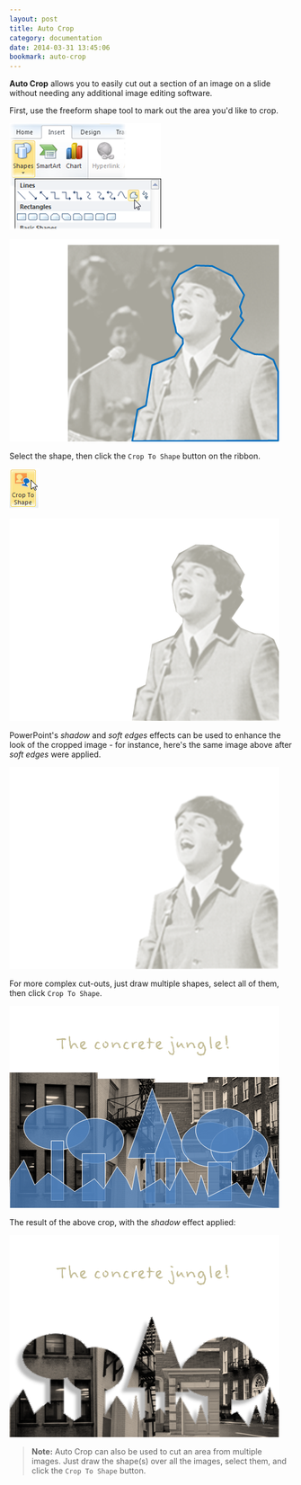 ```yaml
---
layout: post
title: Auto Crop
category: documentation
date: 2014-03-31 13:45:06
bookmark: auto-crop
---
```



**Auto Crop** allows you to easily cut out a section of an image on a slide without needing any additional image editing software.

First, use the freeform shape tool to mark out the area you'd like to crop.

![](./img/docs/auto-crop-1.png)

<p>
  <img class="box-shadow slide" src="./img/docs/auto-crop-2.png">
</p>

Select the shape, then click the `Crop To Shape` button on the ribbon.

![](./img/docs/auto-crop-3.png)

<p>
  <img class="box-shadow slide" src="./img/docs/auto-crop-4.png">
</p>


PowerPoint's *shadow* and *soft edges* effects can be used to enhance the look of the cropped image - for instance, here's the same image above after *soft edges* were applied.

<p>
  <img class="box-shadow slide" src="./img/docs/auto-crop-5.png">
</p>

For more complex cut-outs, just draw multiple shapes, select all of them, then click `Crop To Shape`.

<p>
  <img class="box-shadow slide" src="./img/docs/auto-crop-6.png">
</p>

The result of the above crop, with the *shadow* effect applied:

<p>
  <img class="box-shadow slide" src="./img/docs/auto-crop-7.png">
</p>

> **Note:** Auto Crop can also be used to cut an area from multiple images. Just draw the shape(s) over all the images, select them, and click the `Crop To Shape` button.
